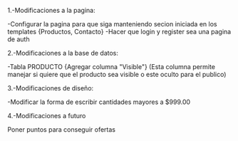 1.-Modificaciones a la pagina:

-Configurar la pagina para que siga manteniendo secion iniciada en los templates {Productos, Contacto}
-Hacer que login y register sea una pagina de auth

2.-Modificaciones a la base de datos:

-Tabla PRODUCTO {Agregar columna "Visible"} (Esta columna permite manejar si quiere que el producto sea visible o este oculto para el publico)


3.-Modificaciones de diseño:

-Modificar la forma de escribir cantidades mayores a $999.00


4.-Modificaciones a futuro

Poner puntos para conseguir ofertas
